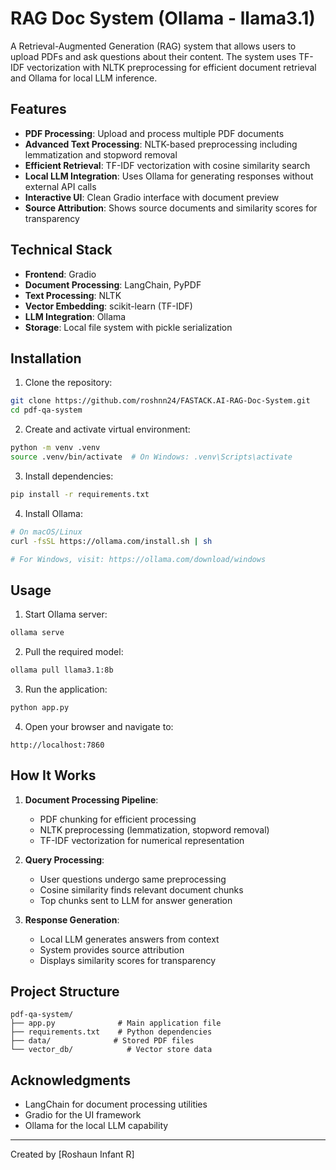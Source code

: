 # RAG Doc System (Ollama - llama3.1)

A Retrieval-Augmented Generation (RAG) system that allows users to upload PDFs and ask questions about their content. The system uses TF-IDF vectorization with NLTK preprocessing for efficient document retrieval and Ollama for local LLM inference.

## Features

- **PDF Processing**: Upload and process multiple PDF documents
- **Advanced Text Processing**: NLTK-based preprocessing including lemmatization and stopword removal
- **Efficient Retrieval**: TF-IDF vectorization with cosine similarity search
- **Local LLM Integration**: Uses Ollama for generating responses without external API calls
- **Interactive UI**: Clean Gradio interface with document preview
- **Source Attribution**: Shows source documents and similarity scores for transparency

## Technical Stack

- **Frontend**: Gradio
- **Document Processing**: LangChain, PyPDF
- **Text Processing**: NLTK
- **Vector Embedding**: scikit-learn (TF-IDF)
- **LLM Integration**: Ollama
- **Storage**: Local file system with pickle serialization

## Installation

1. Clone the repository:
```bash
git clone https://github.com/roshnn24/FASTACK.AI-RAG-Doc-System.git
cd pdf-qa-system
```

2. Create and activate virtual environment:
```bash
python -m venv .venv
source .venv/bin/activate  # On Windows: .venv\Scripts\activate
```

3. Install dependencies:
```bash
pip install -r requirements.txt
```

4. Install Ollama:
```bash
# On macOS/Linux
curl -fsSL https://ollama.com/install.sh | sh

# For Windows, visit: https://ollama.com/download/windows
```

## Usage

1. Start Ollama server:
```bash
ollama serve
```

2. Pull the required model:
```bash
ollama pull llama3.1:8b
```

3. Run the application:
```bash
python app.py
```

4. Open your browser and navigate to:
```
http://localhost:7860
```

## How It Works

1. **Document Processing Pipeline**:
   - PDF chunking for efficient processing
   - NLTK preprocessing (lemmatization, stopword removal)
   - TF-IDF vectorization for numerical representation

2. **Query Processing**:
   - User questions undergo same preprocessing
   - Cosine similarity finds relevant document chunks
   - Top chunks sent to LLM for answer generation

3. **Response Generation**:
   - Local LLM generates answers from context
   - System provides source attribution
   - Displays similarity scores for transparency

## Project Structure

```
pdf-qa-system/
├── app.py              # Main application file
├── requirements.txt    # Python dependencies
├── data/              # Stored PDF files
└── vector_db/            # Vector store data
```


## Acknowledgments

- LangChain for document processing utilities
- Gradio for the UI framework
- Ollama for the local LLM capability

---
Created by [Roshaun Infant R]
